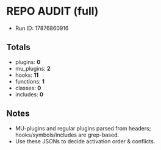 # REPO AUDIT (full)
- Run ID: 17876860916

## Totals
- plugins: **0**
- mu_plugins: **2**
- hooks: **11**
- functions: **1**
- classes: **0**
- includes: **0**

## Notes
- MU-plugins and regular plugins parsed from headers; hooks/symbols/includes are grep-based.
- Use these JSONs to decide activation order & conflicts.

